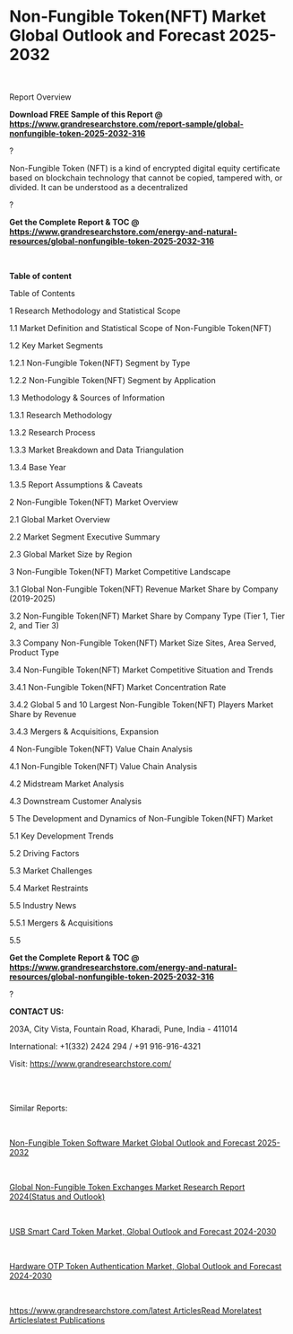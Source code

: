 <h1>Non-Fungible Token(NFT) Market Global Outlook and Forecast 2025-2032</h1><br/><p>Report Overview</p>
 
 
 
 <div><b>Download FREE Sample of this Report @ <a href="https://www.grandresearchstore.com/report-sample/global-nonfungible-token-2025-2032-316">https://www.grandresearchstore.com/report-sample/global-nonfungible-token-2025-2032-316</a></b></div>
 
 
 
 <p>? </p>
 
 
 
 <p>Non-Fungible Token (NFT) is a kind of encrypted digital equity certificate based on blockchain technology that cannot be copied, tampered with, or divided. It can be understood as a decentralized</p>
 
 
 
 <p>? </p>
 
 
 
 <div><b>Get the Complete Report & TOC @ <a href="https://www.grandresearchstore.com/energy-and-natural-resources/global-nonfungible-token-2025-2032-316">https://www.grandresearchstore.com/energy-and-natural-resources/global-nonfungible-token-2025-2032-316</a></b></div>
 
 
 
 <p><br />
 
 <b>Table of content</b></p>
 
 
 
 <p>Table of Contents<br />
 
 1 Research Methodology and Statistical Scope<br />
 
 1.1 Market Definition and Statistical Scope of Non-Fungible Token(NFT)<br />
 
 1.2 Key Market Segments<br />
 
 1.2.1 Non-Fungible Token(NFT) Segment by Type<br />
 
 1.2.2 Non-Fungible Token(NFT) Segment by Application<br />
 
 1.3 Methodology & Sources of Information<br />
 
 1.3.1 Research Methodology<br />
 
 1.3.2 Research Process<br />
 
 1.3.3 Market Breakdown and Data Triangulation<br />
 
 1.3.4 Base Year<br />
 
 1.3.5 Report Assumptions & Caveats<br />
 
 2 Non-Fungible Token(NFT) Market Overview<br />
 
 2.1 Global Market Overview<br />
 
 2.2 Market Segment Executive Summary<br />
 
 2.3 Global Market Size by Region<br />
 
 3 Non-Fungible Token(NFT) Market Competitive Landscape<br />
 
 3.1 Global Non-Fungible Token(NFT) Revenue Market Share by Company (2019-2025)<br />
 
 3.2 Non-Fungible Token(NFT) Market Share by Company Type (Tier 1, Tier 2, and Tier 3)<br />
 
 3.3 Company Non-Fungible Token(NFT) Market Size Sites, Area Served, Product Type<br />
 
 3.4 Non-Fungible Token(NFT) Market Competitive Situation and Trends<br />
 
 3.4.1 Non-Fungible Token(NFT) Market Concentration Rate<br />
 
 3.4.2 Global 5 and 10 Largest Non-Fungible Token(NFT) Players Market Share by Revenue<br />
 
 3.4.3 Mergers & Acquisitions, Expansion<br />
 
 4 Non-Fungible Token(NFT) Value Chain Analysis<br />
 
 4.1 Non-Fungible Token(NFT) Value Chain Analysis<br />
 
 4.2 Midstream Market Analysis<br />
 
 4.3 Downstream Customer Analysis<br />
 
 5 The Development and Dynamics of Non-Fungible Token(NFT) Market<br />
 
 5.1 Key Development Trends<br />
 
 5.2 Driving Factors<br />
 
 5.3 Market Challenges<br />
 
 5.4 Market Restraints<br />
 
 5.5 Industry News<br />
 
 5.5.1 Mergers & Acquisitions<br />
 
 5.5</p>
 
 
 
 <div><b>Get the Complete Report & TOC @ <a href="https://www.grandresearchstore.com/energy-and-natural-resources/global-nonfungible-token-2025-2032-316">https://www.grandresearchstore.com/energy-and-natural-resources/global-nonfungible-token-2025-2032-316</a></b></div>
 
 
 
 <p>? </p>
 
 
 
 <p><b>CONTACT US:</b><br />
 
 203A, City Vista, Fountain Road, Kharadi, Pune, India - 411014<br />
 
 International: +1(332) 2424 294 / +91 916-916-4321<br />
 
 Visit: <a href="https://www.grandresearchstore.com/">https://www.grandresearchstore.com/</a><br />
 
 <br />
 
 <br />
 
 Similar Reports:<br />
 
 <br />
 
 <a href="https://www.grandresearchstore.com/energy-and-natural-resources/global-nonfungible-token-software-2025-2032-120">Non-Fungible Token Software Market Global Outlook and Forecast 2025-2032</a><br />
 
 <br />
 
 <a href="https://www.grandresearchstore.com/ict-and-media/global-nonfungible-token-exchanges-2024-384">Global Non-Fungible Token Exchanges Market Research Report 2024(Status and Outlook)</a><br />
 
 <br />
 
 <a href="https://www.grandresearchstore.com/semiconductor-and-electronics/global-us-usb-smart-card-token-forecast-2024-2030-867">USB Smart Card Token Market, Global Outlook and Forecast 2024-2030</a><br />
 
 <br />
 
 <a href="https://www.grandresearchstore.com/ict-and-media/global-hardware-otp-token-authentication-forecast-2024-2030-522">Hardware OTP Token Authentication Market, Global Outlook and Forecast 2024-2030</a><br />
 
 <br />
 
 <a href="https://gyeongbokgung.com">https://www.grandresearchstore.com/</a><a href="https://hallyeomaritime.com">latest Articles</a><a href="https://jingwansa.com">Read More</a><a href="https://nguoiviet.jp/">latest Articles</a><a href="https://www.intelmarketresearch.com/">latest Publications</a></p>